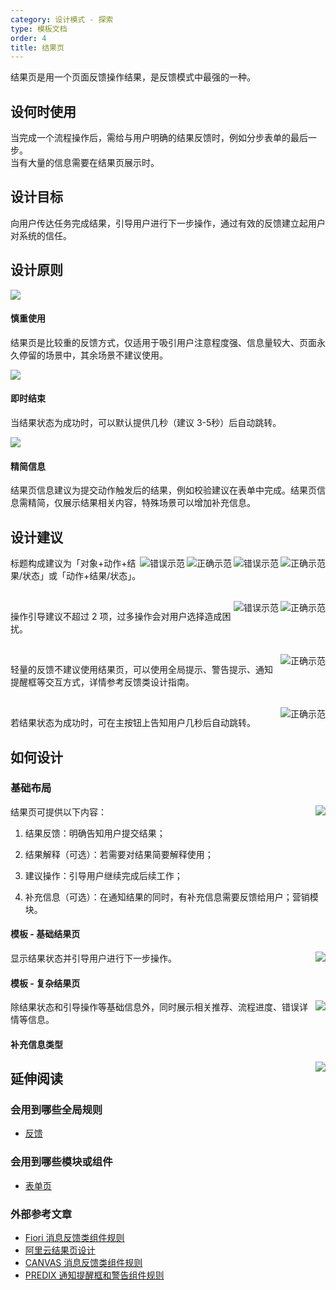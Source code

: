 ```yaml
---
category: 设计模式 - 探索
type: 模板文档
order: 4
title: 结果页
---
```


结果页是用一个页面反馈操作结果，是反馈模式中最强的一种。

## 设何时使用

当完成一个流程操作后，需给与用户明确的结果反馈时，例如分步表单的最后一步。<br/> 当有大量的信息需要在结果页展示时。

## 设计目标

向用户传达任务完成结果，引导用户进行下一步操作，通过有效的反馈建立起用户对系统的信任。

## 设计原则

<div class="design-inline-cards">
  <div>
    <img src="https://gw.alipayobjects.com/mdn/rms_08e378/afts/img/A*HHLnR5RgpWQAAAAAAAAAAABkARQnAQ" />
    <div>
      <h4>慎重使用</h4>
      <p>结果页是比较重的反馈方式，仅适用于吸引用户注意程度强、信息量较大、页面永久停留的场景中，其余场景不建议使用。</p>
    </div>
  </div>
  <div>
    <img src="https://gw.alipayobjects.com/mdn/rms_08e378/afts/img/A*hglURJfVdHoAAAAAAAAAAABkARQnAQ" />
    <div>
      <h4>即时结束</h4>
      <p>当结果状态为成功时，可以默认提供几秒（建议 3-5秒）后自动跳转。</p>
    </div>
  </div>
  <div>
    <img src="https://gw.alipayobjects.com/mdn/rms_08e378/afts/img/A*tJC7RZviqzwAAAAAAAAAAABkARQnAQ" />
    <div>
      <h4>精简信息</h4>
      <p>结果页信息建议为提交动作触发后的结果，例如校验建议在表单中完成。结果页信息需精简，仅展示结果相关内容，特殊场景可以增加补充信息。</p>
    </div>
  </div>
</div>

## 设计建议

<img class="preview-img no-padding good" align="right" src="https://gw.alipayobjects.com/mdn/rms_08e378/afts/img/A*98B4QKjg-QoAAAAAAAAAAABkARQnAQ" alt="正确示范">
<img class="preview-img no-padding bad" align="right" src="https://gw.alipayobjects.com/mdn/rms_08e378/afts/img/A*EgnGQ4zImuMAAAAAAAAAAABkARQnAQ" alt="错误示范">

<img class="preview-img no-padding good" align="right" src="https://gw.alipayobjects.com/mdn/rms_08e378/afts/img/A*lVo2RKb6mL4AAAAAAAAAAABkARQnAQ" alt="正确示范">
<img class="preview-img no-padding bad" align="right" src="https://gw.alipayobjects.com/mdn/rms_08e378/afts/img/A*4RFCTLatKrcAAAAAAAAAAABkARQnAQ" alt="错误示范">

标题构成建议为「对象+动作+结果/状态」或「动作+结果/状态」。

<br />

<img class="preview-img no-padding good" align="right" src="https://gw.alipayobjects.com/mdn/rms_08e378/afts/img/A*r7UFSLbqTdYAAAAAAAAAAABkARQnAQ" alt="正确示范">
<img class="preview-img no-padding bad" align="right" src="https://gw.alipayobjects.com/mdn/rms_08e378/afts/img/A*zXk0SI4qqYMAAAAAAAAAAABkARQnAQ" alt="错误示范">

操作引导建议不超过 2 项，过多操作会对用户选择造成困扰。

<br />

<img class="preview-img no-padding good" align="right" src="https://gw.alipayobjects.com/mdn/rms_08e378/afts/img/A*9gvmRq3RmnQAAAAAAAAAAABkARQnAQ" alt="正确示范">

轻量的反馈不建议使用结果页，可以使用全局提示、警告提示、通知提醒框等交互方式，详情参考反馈类设计指南。

<br />

<img class="preview-img no-padding good" align="right" src="https://gw.alipayobjects.com/mdn/rms_08e378/afts/img/A*JY1kR4qIR1wAAAAAAAAAAABkARQnAQ" alt="正确示范">

若结果状态为成功时，可在主按钮上告知用户几秒后自动跳转。

## 如何设计

### 基础布局

<img class="preview-img no-padding" align="right" src="https://gw.alipayobjects.com/mdn/rms_08e378/afts/img/A*PQotS7GJC1gAAAAAAAAAAABkARQnAQ">

结果页可提供以下内容：

1. 结果反馈：明确告知用户提交结果；

2. 结果解释（可选）：若需要对结果简要解释使用；

3. 建议操作：引导用户继续完成后续工作；

4. 补充信息（可选）：在通知结果的同时，有补充信息需要反馈给用户；营销模块。

#### 模板 - 基础结果页

<img class="preview-img no-padding" align="right" src="https://gw.alipayobjects.com/mdn/rms_08e378/afts/img/A*uXFNR4eef2oAAAAAAAAAAABkARQnAQ">

显示结果状态并引导用户进行下一步操作。

#### 模板 - 复杂结果页

<img class="preview-img no-padding" align="right" src="https://gw.alipayobjects.com/mdn/rms_08e378/afts/img/A*SWabTZptxEcAAAAAAAAAAABkARQnAQ">

除结果状态和引导操作等基础信息外，同时展示相关推荐、流程进度、错误详情等信息。

#### 补充信息类型

<img class="preview-img no-padding" align="right" src="https://gw.alipayobjects.com/mdn/rms_08e378/afts/img/A*QjpBRpyx5ecAAAAAAAAAAABkARQnAQ">

## 延伸阅读

### 会用到哪些全局规则

- [反馈](/docs/spec/research-message-and-feedback)

### 会用到哪些模块或组件

- [表单页](https://next.ant.design/components/form-cn/)

### 外部参考文章

- [Fiori 消息反馈类组件规则](https://experience.sap.com/fiori-design-web/message-box/)
- [阿里云结果页设计](https://xconsole.aliyun-inc.com/scenes/resultpage)
- [CANVAS 消息反馈类组件规则](https://canvas.hubspot.com/components/alerts-messaging)
- [PREDIX 通知提醒框和警告组件规则](https://www.predix-ui.com/#/design/communication/notifications)
